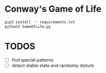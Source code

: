 # Conway's Game of Life

```bash
pip3 install -r requirements.txt
python3 GameOfLife.py
```

# TODOS

- [ ] find special patterns
- [ ] detect stable state and randomly disturb